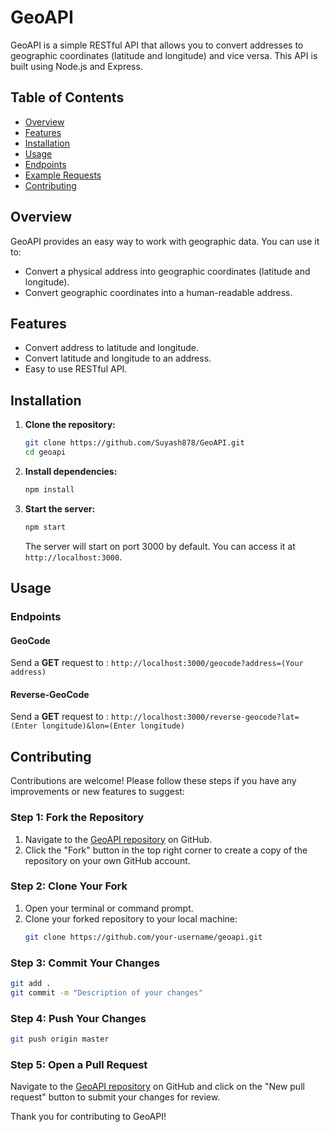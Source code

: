 # GeoAPI

GeoAPI is a simple RESTful API that allows you to convert addresses to geographic coordinates (latitude and longitude) and vice versa. This API is built using Node.js and Express.

## Table of Contents

- [Overview](#overview)
- [Features](#features)
- [Installation](#installation)
- [Usage](#usage)
- [Endpoints](#endpoints)
- [Example Requests](#example-requests)
- [Contributing](#contributing)

## Overview

GeoAPI provides an easy way to work with geographic data. You can use it to:
- Convert a physical address into geographic coordinates (latitude and longitude).
- Convert geographic coordinates into a human-readable address.

## Features

- Convert address to latitude and longitude.
- Convert latitude and longitude to an address.
- Easy to use RESTful API.

## Installation

1. **Clone the repository:**
   ```bash
   git clone https://github.com/Suyash878/GeoAPI.git
   cd geoapi
   ```

2. **Install dependencies:**
   ```bash
   npm install
   ```

3. **Start the server:**
   ```bash
   npm start
   ```
   The server will start on port 3000 by default. You can access it at `http://localhost:3000`.

## Usage

### Endpoints

#### GeoCode

Send a **GET** request to : `http://localhost:3000/geocode?address=(Your address)`

#### Reverse-GeoCode

Send a **GET** request to : `http://localhost:3000/reverse-geocode?lat=(Enter longitude)&lon=(Enter longitude)`

## Contributing

Contributions are welcome! Please follow these steps if you have any improvements or new features to suggest:

### Step 1: Fork the Repository

1. Navigate to the [GeoAPI repository](https://github.com/dishamodi0910/APIVerse.git) on GitHub.
2. Click the "Fork" button in the top right corner to create a copy of the repository on your own GitHub account.

### Step 2: Clone Your Fork

1. Open your terminal or command prompt.
2. Clone your forked repository to your local machine:
   ```bash
   git clone https://github.com/your-username/geoapi.git
   ```

### Step 3: Commit Your Changes

```bash
git add .
git commit -m "Description of your changes"
```

### Step 4: Push Your Changes

```bash
git push origin master
```

### Step 5: Open a Pull Request

Navigate to the [GeoAPI repository](https://github.com/dishamodi0910/APIVerse.git) on GitHub and click on the "New pull request" button to submit your changes for review.

Thank you for contributing to GeoAPI!
